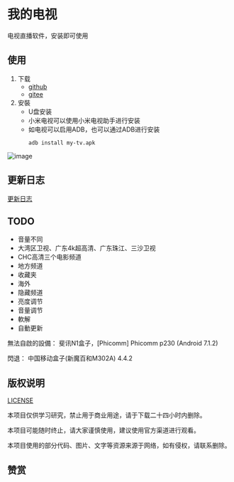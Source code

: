 # 我的电视

电视直播软件，安装即可使用

## 使用

1. 下载
    * [github](https://github.com/lizongying/my-tv/releases/)
    * [gitee](https://gitee.com/lizongying/my-tv/releases/)
2. 安裝
    * U盘安装
    * 小米电视可以使用小米电视助手进行安装
    * 如电视可以启用ADB，也可以通过ADB进行安装
       ```shell
       adb install my-tv.apk
       ```

![image](./screenshots/img_1.png)

## 更新日志

[更新日志](./HISTORY.md)

## TODO

* 音量不同
* 大湾区卫视、广东4k超高清、广东珠江、三沙卫视
* CHC高清三个电影频道
* 地方频道
* 收藏夹
* 海外
* 隐藏频道
* 亮度调节
* 音量调节
* 軟解
* 自動更新

無法自啟的設備：
斐讯N1盒子，[Phicomm] Phicomm p230 (Android 7.1.2)

閃退：
中国移动盒子(新魔百和M302A) 4.4.2

## 版权说明

[LICENSE](./LICENSE)

本项目仅供学习研究，禁止用于商业用途，请于下载二十四小时内删除。

本项目可能随时终止，请大家谨慎使用，建议使用官方渠道进行观看。

本项目使用的部分代码、图片、文字等资源来源于网络，如有侵权，请联系删除。

## 赞赏

